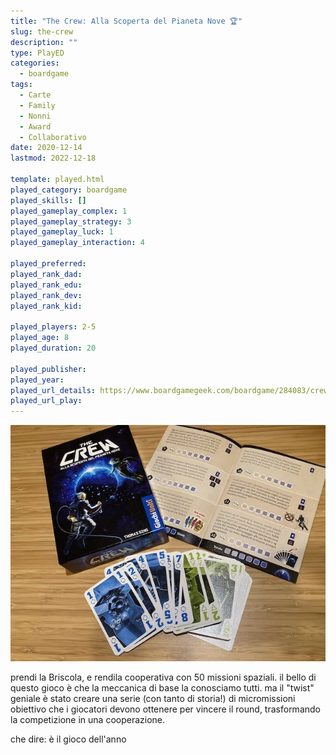 ```yaml
---
title: "The Crew: Alla Scoperta del Pianeta Nove 🏆"
slug: the-crew
description: ""
type: PlayED
categories:
  - boardgame
tags:
  - Carte
  - Family
  - Nonni
  - Award
  - Collaborativo
date: 2020-12-14
lastmod: 2022-12-18

template: played.html
played_category: boardgame
played_skills: []
played_gameplay_complex: 1
played_gameplay_strategy: 3
played_gameplay_luck: 1
played_gameplay_interaction: 4

played_preferred:
played_rank_dad: 
played_rank_edu: 
played_rank_dev: 
played_rank_kid: 

played_players: 2-5
played_age: 8
played_duration: 20

played_publisher: 
played_year: 
played_url_details: https://www.boardgamegeek.com/boardgame/284083/crew-quest-planet-nine
played_url_play: 
---
```


![](img/thecrew.webp)

prendi la Briscola, e rendila cooperativa con 50 missioni spaziali.
il bello di questo gioco è che la meccanica di base la conosciamo tutti.
ma il "twist" geniale è stato creare una serie (con tanto di storia!) di micromissioni obiettivo che i giocatori devono ottenere per vincere il round, trasformando la competizione in una cooperazione.

che dire: è il gioco dell'anno
